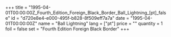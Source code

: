 +++
title = "1995-04-01T00:00:00Z_Fourth_Edition_Foreign_Black_Border_Ball_Lightning_[pt]_false"
id = "d720e8e4-e000-495f-b828-8f509eff7a7a"
date = "1995-04-01T00:00:00Z"
name = "Ball Lightning"
lang = ["pt"]
price = ""
quantity = 1
foil = false
set = "Fourth Edition Foreign Black Border"
+++
